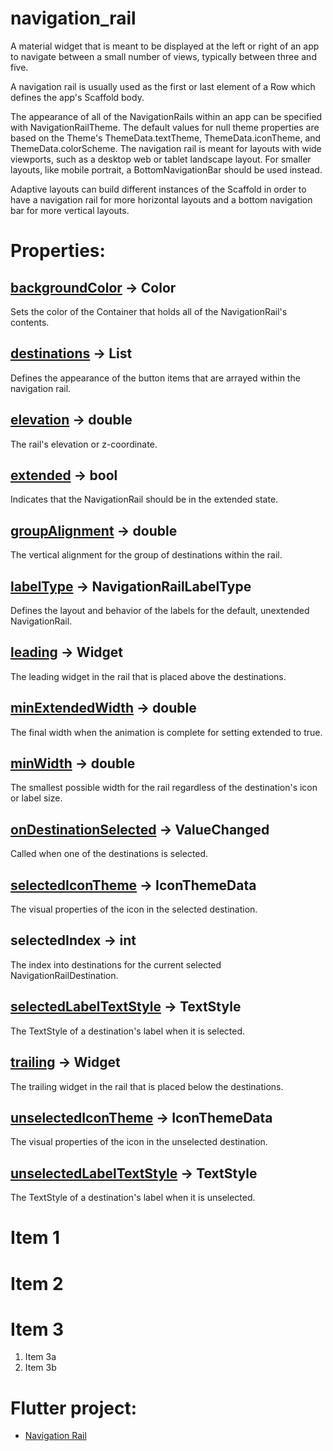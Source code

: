 # navigation_rail

A material widget that is meant to be displayed at the left or right of an app to navigate between a small number of views, typically between three and five.

A navigation rail is usually used as the first or last element of a Row which defines the app's Scaffold body.

The appearance of all of the NavigationRails within an app can be specified with NavigationRailTheme. The default values for null theme properties are based on the Theme's ThemeData.textTheme, ThemeData.iconTheme, and ThemeData.colorScheme. The navigation rail is meant for layouts with wide viewports, such as a desktop web or tablet landscape layout. For smaller layouts, like mobile portrait, a BottomNavigationBar should be used instead.

Adaptive layouts can build different instances of the Scaffold in order to have a navigation rail for more horizontal layouts and a bottom navigation bar for more vertical layouts.

# Properties:

## [backgroundColor](https://api.flutter.dev/flutter/material/NavigationRail/backgroundColor.html) → Color
Sets the color of the Container that holds all of the NavigationRail's contents.

## [destinations](https://api.flutter.dev/flutter/material/NavigationRail/destinations.html) → List<NavigationRailDestination>
Defines the appearance of the button items that are arrayed within the navigation rail.

## [elevation](https://api.flutter.dev/flutter/material/NavigationRail/elevation.html) → double
The rail's elevation or z-coordinate.

## [extended](https://api.flutter.dev/flutter/material/NavigationRail/extended.html) → bool
Indicates that the NavigationRail should be in the extended state.

## [groupAlignment](https://api.flutter.dev/flutter/material/NavigationRail/groupAlignment.html) → double
The vertical alignment for the group of destinations within the rail.

## [labelType](https://api.flutter.dev/flutter/material/NavigationRail/labelType.html) → NavigationRailLabelType
Defines the layout and behavior of the labels for the default, unextended NavigationRail.

## [leading](https://api.flutter.dev/flutter/material/NavigationRail/leading.html) → Widget
The leading widget in the rail that is placed above the destinations.

## [minExtendedWidth](https://api.flutter.dev/flutter/material/NavigationRail/minExtendedWidth.html) → double
The final width when the animation is complete for setting extended to true.

## [minWidth](https://api.flutter.dev/flutter/material/NavigationRail/minWidth.html) → double
The smallest possible width for the rail regardless of the destination's icon or label size.

## [onDestinationSelected](https://api.flutter.dev/flutter/material/NavigationRail/onDestinationSelected.html) → ValueChanged<int>
Called when one of the destinations is selected.

## [selectedIconTheme](https://api.flutter.dev/flutter/material/NavigationRail/selectedIconTheme.html) → IconThemeData
The visual properties of the icon in the selected destination.

## selectedIndex → int
The index into destinations for the current selected NavigationRailDestination.

## [selectedLabelTextStyle](https://api.flutter.dev/flutter/material/NavigationRail/selectedLabelTextStyle.html) → TextStyle
The TextStyle of a destination's label when it is selected.

## [trailing](https://api.flutter.dev/flutter/material/NavigationRail/trailing.html) → Widget
The trailing widget in the rail that is placed below the destinations.

## [unselectedIconTheme](https://api.flutter.dev/flutter/material/NavigationRail/unselectedIconTheme.html) → IconThemeData
The visual properties of the icon in the unselected destination.

## [unselectedLabelTextStyle](https://api.flutter.dev/flutter/material/NavigationRail/unselectedLabelTextStyle.html) → TextStyle
The TextStyle of a destination's label when it is unselected.

# Item 1
# Item 2
# Item 3
   1. Item 3a
   1. Item 3b
  
# Flutter project:

- [Navigation Rail](https://api.flutter.dev/flutter/material/NavigationRail-class.html)

